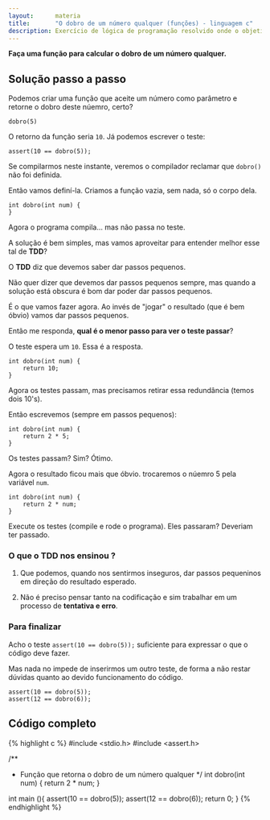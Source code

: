 ```yaml
---
layout:      materia
title:       "O dobro de um número qualquer (funções) - linguagem c"
description: Exercício de lógica de programação resolvido onde o objetivo é criar uma função para calcular o dobro de um número qualquer.
---
```


__Faça uma função para calcular o dobro de um número qualquer.__



Solução passo a passo
---

Podemos criar uma função que aceite um número como parâmetro e retorne o dobro deste núemro, certo?

    dobro(5)

O retorno da função seria `10`. Já podemos escrever o teste:

	assert(10 == dobro(5));

Se compilarmos neste instante, veremos o compilador reclamar que `dobro()` não foi definida.

Então vamos definí-la. Criamos a função vazia, sem nada, só o corpo dela.

    int dobro(int num) {
    }

Agora o programa compila... mas não passa no teste.

A solução é bem simples, mas vamos aproveitar para entender melhor esse tal de __TDD__?

O __TDD__ diz que devemos saber dar passos pequenos.

Não quer dizer que devemos dar passos pequenos sempre, mas quando a solução está obscura é bom dar poder dar passos
pequenos.

É o que vamos fazer agora. Ao invés de "jogar" o resultado (que é bem óbvio) vamos dar passos pequenos.

Então me responda, __qual é o menor passo para ver o teste passar__?

O teste espera um `10`. Essa é a resposta.

    int dobro(int num) {
        return 10;
    }

Agora os testes passam, mas precisamos retirar essa redundância (temos dois 10's).

Então escrevemos (sempre em passos pequenos):

    int dobro(int num) {
        return 2 * 5;
    }

Os testes passam? Sim? Ótimo.

Agora o resultado ficou mais que óbvio. trocaremos o núemro 5 pela variável `num`.

    int dobro(int num) {
        return 2 * num;
    }

Execute os testes (compile e rode o programa). Eles passaram? Deveriam ter passado.


### O que o TDD nos ensinou ?

1. Que podemos, quando nos sentirmos inseguros, dar passos pequeninos em direção do resultado esperado.

2. Não é preciso pensar tanto na codificação e sim trabalhar em um processo de __tentativa e erro__.


### Para finalizar

Acho o teste `assert(10 == dobro(5));` suficiente para expressar o que o código deve fazer.

Mas nada no impede de inserirmos um outro teste, de forma a não restar dúvidas quanto ao devido funcionamento do código.

	assert(10 == dobro(5));
	assert(12 == dobro(6));


Código completo
---

{% highlight c %}
#include <stdio.h>
#include <assert.h>

/**
 * Função que retorna o dobro de um número qualquer
 */
int dobro(int num) {
    return 2 * num;
}

int main (){
	assert(10 == dobro(5));
	assert(12 == dobro(6));
	return 0;
}
{% endhighlight %}





